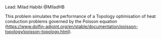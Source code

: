 Lead: Milad Habibi @MIladHB

This problem simulates the performance of a Topology optimisation of heat conduction problems governed by the Poisson equation (https://www.dolfin-adjoint.org/en/stable/documentation/poisson-topology/poisson-topology.html).
